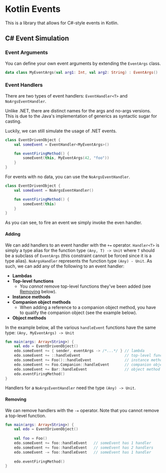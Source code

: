 # Kotlin Events
This is a library that allows for C#-style events in Kotlin.

## C# Event Simulation
### Event Arguments
You can define your own event arguments by extending the `EventArgs` class.
```kotlin
data class MyEventArgs(val arg1: Int, val arg2: String) : EventArgs()
```

### Event Handlers
There are two types of event handlers: `EventHandler<T>` and `NoArgsEventHandler`.

Unlike .NET, there are distinct names for the args and no-args versions.
This is due to the Java's implementation of generics as syntactic sugar for casting.

Luckily, we can still simulate the usage of .NET events.
```kotlin
class EventDrivenObject {
    val someEvent = EventHandler<MyEventArgs>()

    fun eventFiringMethod() {
        someEvent(this, MyEventArgs(42, "foo"))
    }
}
```

For events with no data, you can use the `NoArgsEventHandler`.
```kotlin
class EventDrivenObject {
    val someEvent = NoArgsEventHandler()

    fun eventFiringMethod() {
        someEvent(this)
    }
}
```

As you can see, to fire an event we simply invoke the even handler.

#### Adding
We can add handlers to an event handler with the `+=` operator.
`Handler<T>` is simply a type alias for the function type `(Any, T) -> Unit` where `T` should be a subclass of `EventArgs` (this constraint cannot be forced since it is a type alias).
`NoArgsHandler` represents the function type `(Any) - Unit`. 
As such, we can add any of the following to an event handler:
- **Lambdas**
- **Top-level functions**
  - You *cannot* remove top-level functions they've been added (see [Removing](#removing) below).
- **Instance methods**
- **Companion object methods**
  - When adding a reference to a companion object method, you have to qualify the companion object (see the example below).
- **Object methods**

In the example below, all the various `handleEvent` functions have the same type: `(Any, MyEventArgs) -> Unit`
```kotlin
fun main(args: Array<String>) {
    val edo = EventDrivenObject()
    edo.someEvent += { sender, eventArgs -> /*...*/ } // lambda
    edo.someEvent += ::handleEvent                    // top-level function
    edo.someEvent += Foo()::handleEvent               // instance method
    edo.someEvent += Foo.Companion::handleEvent       // companion object method
    edo.someEvent += Bar::handleEvent                 // object method
    edo.eventFiringMethod()
}
```

Handlers for a `NoArgsEventHandler` need the type `(Any) -> Unit`.

#### Removing
We can remove handlers with the `-=` operator. Note that you cannot remove a top-level function.
```kotlin
fun main(args: Array<String>) {
    val edo = EventDrivenObject()
    
    val foo = Foo()
    edo.someEvent += foo::handleEvent   // someEvent has 1 handler
    edo.someEvent += foo::handleEvent   // someEvent has 2 handlers
    edo.someEvent -= foo::handleEvent   // someEvent has 1 handler
    
    edo.eventFiringMethod()
}
```
